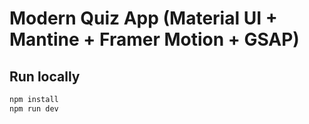 # Modern Quiz App (Material UI + Mantine + Framer Motion + GSAP)

## Run locally

```bash
npm install
npm run dev
